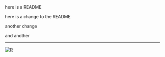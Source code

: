 here is a README

here is a change to the README

another change

and another


----

[![R](https://github.com/Hammerling-Research-Group/puff/actions/workflows/r.yml/badge.svg)](https://github.com/Hammerling-Research-Group/puff/actions/workflows/r.yml)
